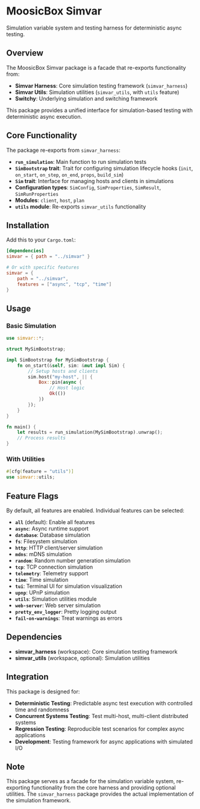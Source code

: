 # MoosicBox Simvar

Simulation variable system and testing harness for deterministic async testing.

## Overview

The MoosicBox Simvar package is a facade that re-exports functionality from:

- **Simvar Harness**: Core simulation testing framework (`simvar_harness`)
- **Simvar Utils**: Simulation utilities (`simvar_utils`, with `utils` feature)
- **Switchy**: Underlying simulation and switching framework

This package provides a unified interface for simulation-based testing with deterministic async execution.

## Core Functionality

The package re-exports from `simvar_harness`:

- **`run_simulation`**: Main function to run simulation tests
- **`SimBootstrap` trait**: Trait for configuring simulation lifecycle hooks (`init`, `on_start`, `on_step`, `on_end`, `props`, `build_sim`)
- **`Sim` trait**: Interface for managing hosts and clients in simulations
- **Configuration types**: `SimConfig`, `SimProperties`, `SimResult`, `SimRunProperties`
- **Modules**: `client`, `host`, `plan`
- **`utils` module**: Re-exports `simvar_utils` functionality

## Installation

Add this to your `Cargo.toml`:

```toml
[dependencies]
simvar = { path = "../simvar" }

# Or with specific features
simvar = {
    path = "../simvar",
    features = ["async", "tcp", "time"]
}
```

## Usage

### Basic Simulation

```rust
use simvar::*;

struct MySimBootstrap;

impl SimBootstrap for MySimBootstrap {
    fn on_start(&self, sim: &mut impl Sim) {
        // Setup hosts and clients
        sim.host("my-host", || {
            Box::pin(async {
                // Host logic
                Ok(())
            })
        });
    }
}

fn main() {
    let results = run_simulation(MySimBootstrap).unwrap();
    // Process results
}
```

### With Utilities

```rust
#[cfg(feature = "utils")]
use simvar::utils;
```

## Feature Flags

By default, all features are enabled. Individual features can be selected:

- **`all`** (default): Enable all features
- **`async`**: Async runtime support
- **`database`**: Database simulation
- **`fs`**: Filesystem simulation
- **`http`**: HTTP client/server simulation
- **`mdns`**: mDNS simulation
- **`random`**: Random number generation simulation
- **`tcp`**: TCP connection simulation
- **`telemetry`**: Telemetry support
- **`time`**: Time simulation
- **`tui`**: Terminal UI for simulation visualization
- **`upnp`**: UPnP simulation
- **`utils`**: Simulation utilities module
- **`web-server`**: Web server simulation
- **`pretty_env_logger`**: Pretty logging output
- **`fail-on-warnings`**: Treat warnings as errors

## Dependencies

- **simvar_harness** (workspace): Core simulation testing framework
- **simvar_utils** (workspace, optional): Simulation utilities

## Integration

This package is designed for:

- **Deterministic Testing**: Predictable async test execution with controlled time and randomness
- **Concurrent Systems Testing**: Test multi-host, multi-client distributed systems
- **Regression Testing**: Reproducible test scenarios for complex async applications
- **Development**: Testing framework for async applications with simulated I/O

## Note

This package serves as a facade for the simulation variable system, re-exporting functionality from the core harness and providing optional utilities. The `simvar_harness` package provides the actual implementation of the simulation framework.
